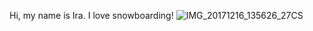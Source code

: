 Hi, my name is Ira. I love snowboarding!
![IMG_20171216_135626_27CS](https://user-images.githubusercontent.com/118288496/202522440-feafe977-6208-426d-842c-dc3c399d555d.jpg)

